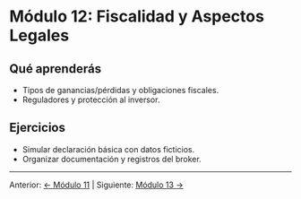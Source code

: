 # Módulo 12: Fiscalidad y Aspectos Legales

## Qué aprenderás
- Tipos de ganancias/pérdidas y obligaciones fiscales.
- Reguladores y protección al inversor.

## Ejercicios
- Simular declaración básica con datos ficticios.
- Organizar documentación y registros del broker.

---
Anterior: [← Módulo 11](../11_Inversion_a_Largo_Plazo_y_Portafolios/README.md) | Siguiente: [Módulo 13 →](../13_Mentoria_y_Desarrollo_Continuo/README.md)
